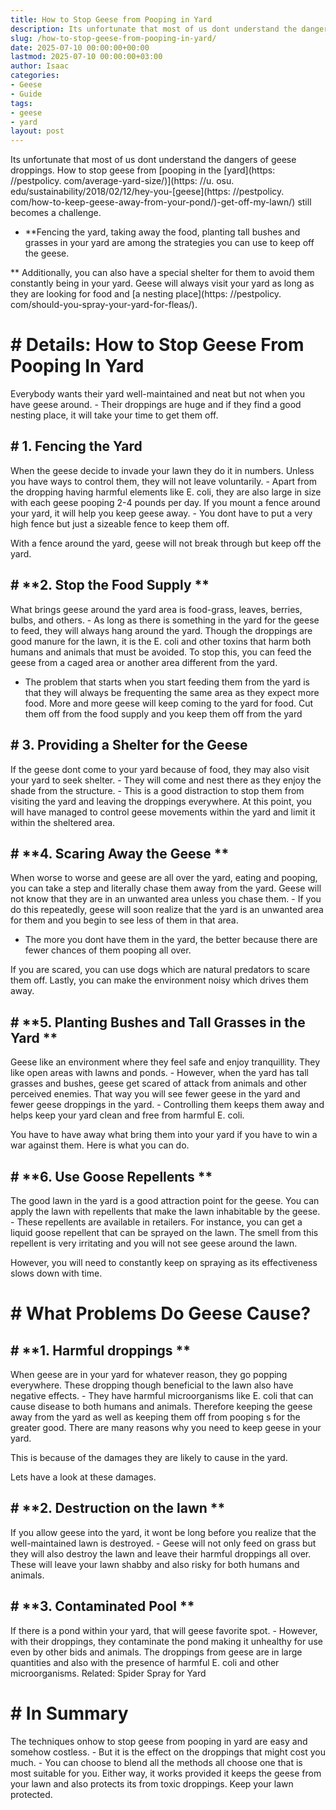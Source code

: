 ```yaml
---
title: How to Stop Geese from Pooping in Yard
description: Its unfortunate that most of us dont understand the dangers of geese droppings. How to stop geese from pooping in the...
slug: /how-to-stop-geese-from-pooping-in-yard/
date: 2025-07-10 00:00:00+00:00
lastmod: 2025-07-10 00:00:00+03:00
author: Isaac
categories:
- Geese
- Guide
tags:
- geese
- yard
layout: post
---
```


Its unfortunate that most of us dont understand the dangers of geese droppings. How to stop geese from [pooping in the [yard](https: //pestpolicy. com/average-yard-size/)](https: //u. osu. edu/sustainability/2018/02/12/hey-you-[geese](https: //pestpolicy. com/how-to-keep-geese-away-from-your-pond/)-get-off-my-lawn/) still becomes a challenge.

- **Fencing the yard, taking away the food, planting tall bushes and grasses in your yard are among the strategies you can use to keep off the geese.

** Additionally, you can also have a special shelter for them to avoid them constantly being in your yard. Geese will always visit your yard as long as they are looking for food and [a nesting place](https: //pestpolicy. com/should-you-spray-your-yard-for-fleas/).

# # Details: How to Stop Geese From Pooping In Yard

Everybody wants their yard well-maintained and neat but not when you have geese around. - Their droppings are huge and if they find a good nesting place, it will take your time to get them off.

## # **1. Fencing the Yard**

When the geese decide to invade your lawn they do it in numbers. Unless you have ways to control them, they will not leave voluntarily. - Apart from the dropping having harmful elements like E. coli, they are also large in size with each geese pooping 2-4 pounds per day. If you mount a fence around your yard, it will help you keep geese away. - You dont have to put a very high fence but just a sizeable fence to keep them off.

With a fence around the yard, geese will not break through but keep off the yard.

## # **2. Stop the Food Supply **

What brings geese around the yard area is food-grass, leaves, berries, bulbs, and others. - As long as there is something in the yard for the geese to feed, they will always hang around the yard. Though the droppings are good manure for the lawn, it is the E. coli and other toxins that harm both humans and animals that must be avoided. To stop this, you can feed the geese from a caged area or another area different from the yard.

- The problem that starts when you start feeding them from the yard is that they will always be frequenting the same area as they expect more food. More and more geese will keep coming to the yard for food. Cut them off from the food supply and you keep them off from the yard

## # **3. Providing a Shelter for the Geese**

If the geese dont come to your yard because of food, they may also visit your yard to seek shelter. - They will come and nest there as they enjoy the shade from the structure. - This is a good distraction to stop them from visiting the yard and leaving the droppings everywhere. At this point, you will have managed to control geese movements within the yard and limit it within the sheltered area.

## # **4. Scaring Away the Geese **

When worse to worse and geese are all over the yard, eating and pooping, you can take a step and literally chase them away from the yard. Geese will not know that they are in an unwanted area unless you chase them. - If you do this repeatedly, geese will soon realize that the yard is an unwanted area for them and you begin to see less of them in that area.

- The more you dont have them in the yard, the better because there are fewer chances of them pooping all over.

If you are scared, you can use dogs which are natural predators to scare them off. Lastly, you can make the environment noisy which drives them away.

## # **5. Planting Bushes and Tall Grasses in the Yard **

Geese like an environment where they feel safe and enjoy tranquillity. They like open areas with lawns and ponds. - However, when the yard has tall grasses and bushes, geese get scared of attack from animals and other perceived enemies. That way you will see fewer geese in the yard and fewer geese droppings in the yard. - Controlling them keeps them away and helps keep your yard clean and free from harmful E. coli.

You have to have away what bring them into your yard if you have to win a war against them. Here is what you can do.

## # **6. Use Goose Repellents **

The good lawn in the yard is a good attraction point for the geese. You can apply the lawn with repellents that make the lawn inhabitable by the geese. - These repellents are available in retailers. For instance, you can get a liquid goose repellent that can be sprayed on the lawn. The smell from this repellent is very irritating and you will not see geese around the lawn.

However, you will need to constantly keep on spraying as its effectiveness slows down with time.

# # What Problems Do Geese Cause?

## # **1. Harmful droppings **

When geese are in your yard for whatever reason, they go popping everywhere. These dropping though beneficial to the lawn also have negative effects. - They have harmful microorganisms like E. coli that can cause disease to both humans and animals. Therefore keeping the geese away from the yard as well as keeping them off from pooping s for the greater good. There are many reasons why you need to keep geese in your yard.

This is because of the damages they are likely to cause in the yard.

Lets have a look at these damages.

## # **2. Destruction on the lawn **

If you allow geese into the yard, it wont be long before you realize that the well-maintained lawn is destroyed. - Geese will not only feed on grass but they will also destroy the lawn and leave their harmful droppings all over. These will leave your lawn shabby and also risky for both humans and animals.

## # **3. Contaminated Pool **

If there is a pond within your yard, that will geese favorite spot. - However, with their droppings, they contaminate the pond making it unhealthy for use even by other bids and animals. The droppings from geese are in large quantities and also with the presence of harmful E. coli and other microorganisms. Related: Spider Spray for Yard

# # In Summary

The techniques onhow to stop geese from pooping in yard are easy and somehow costless. - But it is the effect on the droppings that might cost you much. - You can choose to blend all the methods all choose one that is most suitable for you. Either way, it works provided it keeps the geese from your lawn and also protects its from toxic droppings. Keep your lawn protected.
